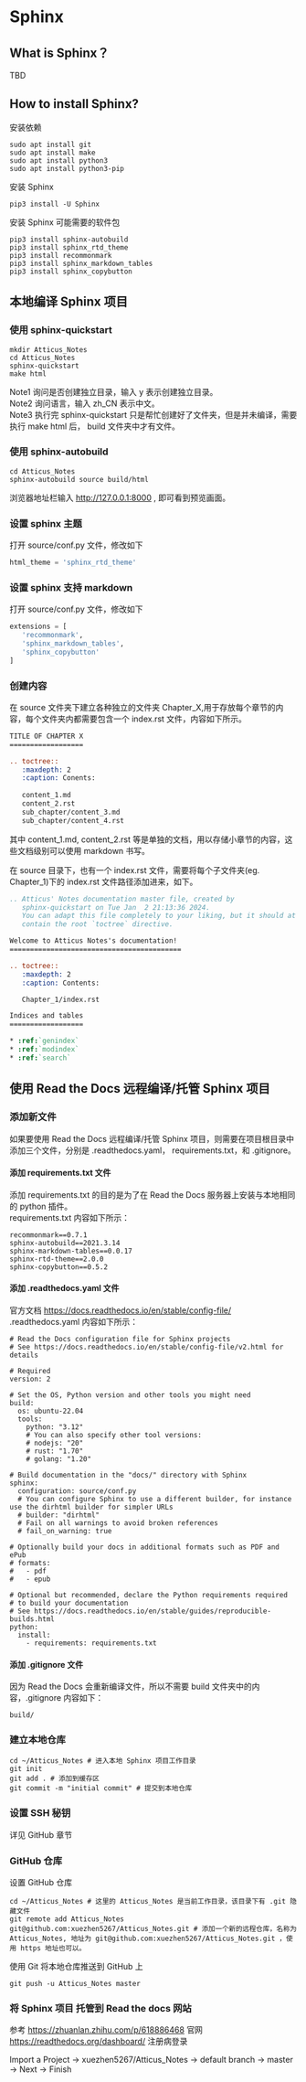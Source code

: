 # Sphinx
## What is Sphinx？
TBD
## How to install Sphinx?
安装依赖
```shell
sudo apt install git
sudo apt install make
sudo apt install python3
sudo apt install python3-pip
```
安装 Sphinx
```shell
pip3 install -U Sphinx
```
安装 Sphinx 可能需要的软件包
```shell
pip3 install sphinx-autobuild
pip3 install sphinx_rtd_theme
pip3 install recommonmark
pip3 install sphinx_markdown_tables
pip3 install sphinx_copybutton
```
## 本地编译 Sphinx 项目
### 使用 sphinx-quickstart
```shell
mkdir Atticus_Notes
cd Atticus_Notes
sphinx-quickstart
make html
```
Note1 询问是否创建独立目录，输入 y 表示创建独立目录。  
Note2 询问语言，输入 zh_CN 表示中文。  
Note3 执行完 sphinx-quickstart 只是帮忙创建好了文件夹，但是并未编译，需要执行 make html 后， build 文件夹中才有文件。  
### 使用 sphinx-autobuild
```shell
cd Atticus_Notes
sphinx-autobuild source build/html
```
浏览器地址栏输入 <http://127.0.0.1:8000> , 即可看到预览画面。
### 设置 sphinx 主题
打开 source/conf.py 文件，修改如下
```python
html_theme = 'sphinx_rtd_theme'
```
### 设置 sphinx 支持 markdown
打开 source/conf.py 文件，修改如下
```python
extensions = [
   'recommonmark',
   'sphinx_markdown_tables',
   'sphinx_copybutton'
]
```
### 创建内容
在 source 文件夹下建立各种独立的文件夹 Chapter_X,用于存放每个章节的内容，每个文件夹内都需要包含一个 index.rst 文件，内容如下所示。
```rst
TITLE OF CHAPTER X
==================

.. toctree::
   :maxdepth: 2
   :caption: Conents:
   
   content_1.md
   content_2.rst
   sub_chapter/content_3.md
   sub_chapter/content_4.rst
```
其中 content_1.md, content_2.rst 等是单独的文档，用以存储小章节的内容，这些文档级别可以使用 markdown 书写。

在 source 目录下，也有一个 index.rst 文件，需要将每个子文件夹(eg. Chapter_1)下的 index.rst 文件路径添加进来，如下。
```rst
.. Atticus' Notes documentation master file, created by
   sphinx-quickstart on Tue Jan  2 21:13:36 2024.
   You can adapt this file completely to your liking, but it should at least
   contain the root `toctree` directive.

Welcome to Atticus Notes's documentation!
==========================================

.. toctree::
   :maxdepth: 2
   :caption: Contents:

   Chapter_1/index.rst

Indices and tables
==================

* :ref:`genindex`
* :ref:`modindex`
* :ref:`search`
```
## 使用 Read the Docs 远程编译/托管 Sphinx 项目
### 添加新文件
如果要使用 Read the Docs 远程编译/托管 Sphinx 项目，则需要在项目根目录中添加三个文件，分别是 .readthedocs.yaml， requirements.txt，和 .gitignore。
#### 添加 requirements.txt 文件
添加 requirements.txt 的目的是为了在 Read the Docs 服务器上安装与本地相同的 python 插件。  
requirements.txt 内容如下所示：
```
recommonmark==0.7.1
sphinx-autobuild==2021.3.14
sphinx-markdown-tables==0.0.17
sphinx-rtd-theme==2.0.0
sphinx-copybutton==0.5.2
```
#### 添加 .readthedocs.yaml 文件
官方文档 <https://docs.readthedocs.io/en/stable/config-file/>  
.readthedocs.yaml 内容如下所示：
```
# Read the Docs configuration file for Sphinx projects
# See https://docs.readthedocs.io/en/stable/config-file/v2.html for details

# Required
version: 2

# Set the OS, Python version and other tools you might need
build:
  os: ubuntu-22.04
  tools:
    python: "3.12"
    # You can also specify other tool versions:
    # nodejs: "20"
    # rust: "1.70"
    # golang: "1.20"

# Build documentation in the "docs/" directory with Sphinx
sphinx:
  configuration: source/conf.py
  # You can configure Sphinx to use a different builder, for instance use the dirhtml builder for simpler URLs
  # builder: "dirhtml"
  # Fail on all warnings to avoid broken references
  # fail_on_warning: true

# Optionally build your docs in additional formats such as PDF and ePub
# formats:
#   - pdf
#   - epub

# Optional but recommended, declare the Python requirements required
# to build your documentation
# See https://docs.readthedocs.io/en/stable/guides/reproducible-builds.html
python:
  install:
    - requirements: requirements.txt
```
#### 添加 .gitignore 文件
因为 Read the Docs 会重新编译文件，所以不需要 build 文件夹中的内容，.gitignore 内容如下：
```
build/
```

### 建立本地仓库
```shell
cd ~/Atticus_Notes # 进入本地 Sphinx 项目工作目录
git init 
git add . # 添加到缓存区
git commit -m "initial commit" # 提交到本地仓库
```
### 设置 SSH 秘钥
详见 GitHub 章节

### GitHub 仓库
设置 GitHub 仓库
```shell
cd ~/Atticus_Notes # 这里的 Atticus_Notes 是当前工作目录，该目录下有 .git 隐藏文件
git remote add Atticus_Notes git@github.com:xuezhen5267/Atticus_Notes.git # 添加一个新的远程仓库，名称为 Atticus_Notes, 地址为 git@github.com:xuezhen5267/Atticus_Notes.git ，使用 https 地址也可以。
```
使用 Git 将本地仓库推送到 GitHub 上
```shell
git push -u Atticus_Notes master
```
### 将 Sphinx 项目 托管到 Read the docs 网站
参考 <https://zhuanlan.zhihu.com/p/618886468>
官网 <https://readthedocs.org/dashboard/> 注册病登录

Import a Project -> xuezhen5267/Atticus_Notes -> default branch -> master -> Next -> Finish

